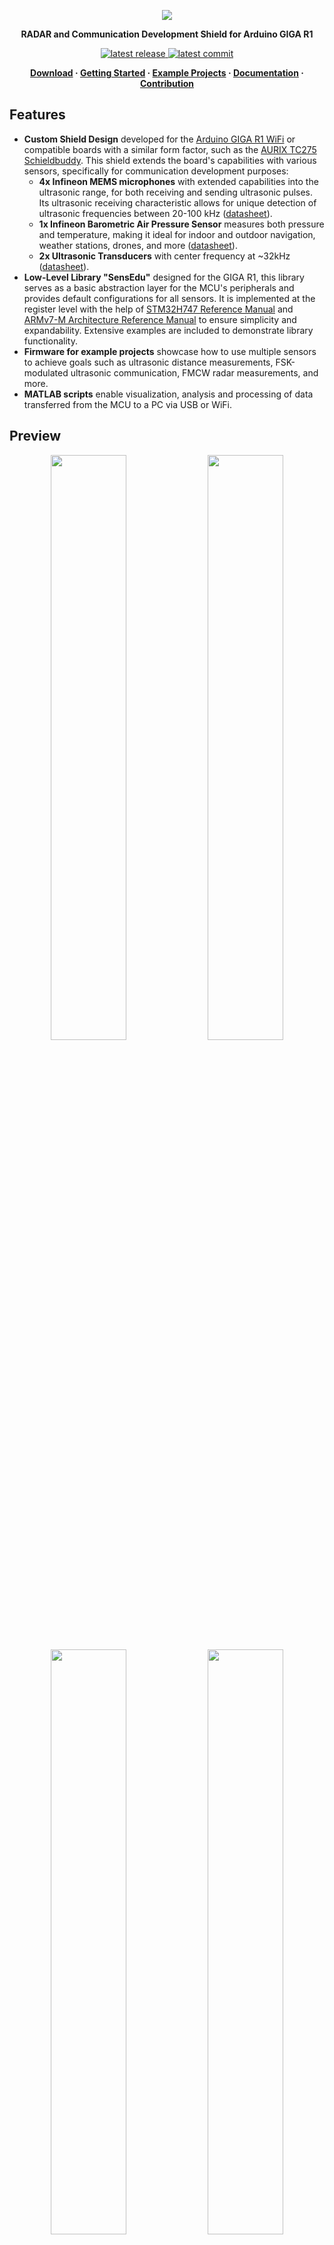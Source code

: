 <p align="center">
  <img src="https://ik.imagekit.io/vladysor/SensEdu/SensEdu.png?updatedAt=1737991670936">
</p>

<b>
<p align="center">RADAR and Communication Development Shield for Arduino GIGA R1</p>
</b>

<p align="center">
  <a href="https://github.com/ShiegeChan/SensEdu/releases/" target="_blank">
    <img src="https://img.shields.io/github/v/release/ShiegeChan/Edusense?include_prereleases" alt="latest release" />
  </a>
  <a href="https://github.com/ShiegeChan/SensEdu/commits/main" target="_blank">
    <img src="https://img.shields.io/github/last-commit/ShiegeChan/Edusense" alt="latest commit" />
  </a>
</p>

<b>
<p align="center">
	<a href="https://github.com/ShiegeChan/SensEdu/releases" target="_blank">Download</a> ·
	<a href="https://shiegechan.github.io/SensEdu/getting-started/" target="_blank">Getting Started</a> ·
	<a href="https://shiegechan.github.io/SensEdu/projects/" target="_blank">Example Projects</a> ·
	<a href="https://shiegechan.github.io/SensEdu/" target="_blank">Documentation</a> ·
	<a href="https://shiegechan.github.io/SensEdu/contributing/" target="_blank">Contribution</a>
</p>
</b>


## Features

* **Custom Shield Design** developed for the <a href="https://docs.arduino.cc/hardware/giga-r1-wifi/?queryID=undefined" target="_blank">Arduino GIGA R1 WiFi</a> or compatible boards with a similar form factor, such as the <a href="https://www.infineon.com/cms/en/product/promopages/AURIX-microcontroller-boards/low-cost-arduino-kits/AURIX-TC275-Schieldbuddy-/" target="_blank">AURIX TC275 Schieldbuddy</a>. This shield extends the board's capabilities with various sensors, specifically for communication development purposes:
  * **4x Infineon MEMS microphones** with extended capabilities into the ultrasonic range, for both receiving and sending ultrasonic pulses. Its ultrasonic receiving characteristic allows for unique detection of ultrasonic frequencies between 20-100 kHz (<a href="https://www.infineon.com/dgdl/Infineon-MEMS_IM70A135UT-ProductBrief-v01_00-EN.pdf?fileId=8ac78c8c7ddc01d7017e4d7af9084967" target="_blank">datasheet</a>).
  * **1x Infineon Barometric Air Pressure Sensor** measures both pressure and temperature, making it ideal for indoor and outdoor navigation, weather stations, drones, and more (<a href="https://www.infineon.com/dgdl/Infineon-DPS310-DataSheet-v01_02-EN.pdf?fileId=5546d462576f34750157750826c42242" target="_blank">datasheet</a>).
  * **2x Ultrasonic Transducers** with center frequency at ~32kHz (<a href="https://www.farnell.com/datasheets/4413630.pdf?_gl=1*1fltz5c*_gcl_au*MTQwMTY3ODgxOC4xNzI2NDc2MDYw" target="_blank">datasheet</a>).
* **Low-Level Library "SensEdu"** designed for the GIGA R1, this library serves as a basic abstraction layer for the MCU's peripherals and provides default configurations for all sensors. It is implemented at the register level with the help of <a href="https://www.st.com/resource/en/reference_manual/rm0399-stm32h745755-and-stm32h747757-advanced-armbased-32bit-mcus-stmicroelectronics.pdf" target="_blank">STM32H747 Reference Manual</a> and <a href="https://developer.arm.com/documentation/ddi0403/latest/" target="_blank"> ARMv7-M Architecture Reference Manual</a> to ensure simplicity and expandability. Extensive examples are included to demonstrate library functionality.
* **Firmware for example projects** showcase how to use multiple sensors to achieve goals such as ultrasonic distance measurements, FSK-modulated ultrasonic communication, FMCW radar measurements, and more.
* **MATLAB scripts** enable visualization, analysis and processing of data transferred from the MCU to a PC via USB or WiFi.


## Preview

<p align="center" style="margin:0">
  <img src="https://ik.imagekit.io/vladysor/SensEdu/UltraSoundDistanceMeasurements.png?updatedAt=1737991669929" width="49%">
  <img src="https://ik.imagekit.io/vladysor/SensEdu/xcorr.png?updatedAt=1737991668627" width="49%">
  <img src="https://ik.imagekit.io/vladysor/SensEdu/WiFi_comms.png?updatedAt=1737991665342" width="49%">
  <img src="https://ik.imagekit.io/vladysor/SensEdu/ChirpSignalGen.png?updatedAt=1737991666448" width="49%">
  <img src="https://ik.imagekit.io/vladysor/SensEdu/FMCW.png?updatedAt=1741703584379">
</p>


## Installation

1. Download the latest release version from the <a href="https://github.com/ShiegeChan/SensEdu/releases" target="_blank">Download page</a>.
2. Extract the downloaded files and place the **libraries** folder into: `C:\Users\your_username\Documents\Arduino\`.
3. The **projects** folder can be placed anywhere in your system.
4. Open the <a href="https://www.arduino.cc/en/software" target="_blank">Arduino IDE</a> and install **Arduino Giga R1 board package** via the Boards Manager.

<p align="left" style="margin:0">
  <img src="https://ik.imagekit.io/vladysor/SensEdu/installation_guide.gif?updatedAt=1737991664227">
</p>
<p align="left" style="margin:0">
  <img src="https://ik.imagekit.io/vladysor/SensEdu/boards_manager.png?updatedAt=1737991662410" width="50%">
</p>


## Starting a Project

To get started, you can explore the hardware interface by following the examples provided in the SensEdu library (`Arduino\libraries\SensEdu\examples\`). A detailed description of all functions can be found in the <a href="https://shiegechan.github.io/SensEdu/library/" target="_blank">Documentation</a> under the "SensEdu Library" section.

In the `projects/` directory, you will find several complete projects designed for this board, including:
* **Ultrasonic Distance Measurements** *(in progress)*
* **Ultrasonic FSK Communication** *(coming soon)*
* **Chirp Radio Wave Generation** *(coming soon)*
* **Weather Station** *(coming soon)*
* **WiFi MATLAB Communication** *(coming soon)*

Detailed explanations for each project are available in the "Projects" section of the <a href="https://shiegechan.github.io/SensEdu/projects/" target="_blank">Documentation</a>.


## Support

If you would like to contribute, please open a pull request!
You can also suggest improvements or check already opened <a href="https://github.com/ShiegeChan/SensEdu/issues" target="_blank">issues</a> to help fix bugs or add new features.


## License

* [**GPL-3.0 license**](https://github.com/ShiegeChan/SensEdu/blob/main/LICENSE)
